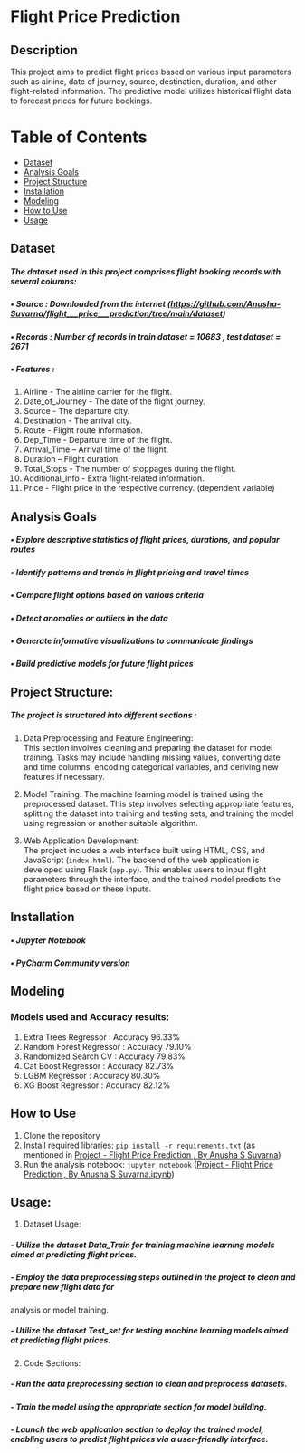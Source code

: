 # Flight Price Prediction 

## Description
This project aims to predict flight prices based on various input parameters such as airline, date of journey, source, destination, duration, and other flight-related information. The predictive model utilizes historical flight data to forecast prices for future bookings.


# Table of Contents

- [Dataset](#Dataset)
- [Analysis Goals](#Analysis-Goals)
- [Project Structure](#Project-Structure)
- [Installation](#Installation)
- [Modeling](#Modeling)
- [How to Use](#How-to-Use)
- [Usage](#Usage)


## Dataset
##### The dataset used in this project comprises flight booking records with several columns:
##### •	Source : Downloaded from the internet (https://github.com/Anusha-Suvarna/flight___price___prediction/tree/main/dataset)
##### •	Records : Number of records in train dataset = 10683 , test dataset = 2671
##### •	Features : 
1. Airline - The airline carrier for the flight.
2. Date_of_Journey - The date of the flight journey.
3. Source - The departure city.
4. Destination - The arrival city.
5. Route - Flight route information.
6. Dep_Time - Departure time of the flight.
7. Arrival_Time – Arrival time of the flight.
8. Duration – Flight duration.
9. Total_Stops - The number of stoppages during the flight.
10. Additional_Info - Extra flight-related information.
11. Price - Flight price in the respective currency. (dependent variable)

    
## Analysis Goals
##### •	Explore descriptive statistics of flight prices, durations, and popular routes
##### •	Identify patterns and trends in flight pricing and travel times
##### •	Compare flight options based on various criteria
##### •	Detect anomalies or outliers in the data
##### •	Generate informative visualizations to communicate findings
##### •	Build predictive models for future flight prices


## Project Structure:
##### The project is structured into different sections :
1. Data Preprocessing and Feature Engineering:  
  This section involves cleaning and preparing the dataset for model training. Tasks may include handling missing values, converting date and time columns, encoding categorical variables, and deriving new features if necessary.

2. Model Training: 
   The machine learning model is trained using the preprocessed dataset. This step involves selecting appropriate features, splitting the dataset into training and testing sets, and training the model using regression or another suitable algorithm.

3. Web Application Development:  
   The project includes a web interface built using HTML, CSS, and JavaScript (`index.html`). The backend of the web application is developed using Flask (`app.py`). This enables users to input flight parameters through the interface, and the trained model predicts the flight price based on these inputs.


## Installation
##### •	Jupyter Notebook 
##### •	PyCharm Community version 


## Modeling
### Models used and Accuracy results: 
1.  Extra Trees Regressor :   Accuracy 96.33%
2. 	Random Forest Regressor :   Accuracy 79.10%
3. 	Randomized Search CV :   Accuracy 79.83%
4. 	Cat Boost Regressor :   Accuracy 82.73%
5. 	LGBM Regressor :   Accuracy 80.30%
6. 	XG Boost Regressor :   Accuracy 82.12%


## How to Use
1.	Clone the repository
2.	Install required libraries: `pip install -r requirements.txt` (as mentioned in [Project - Flight Price Prediction ,   By Anusha S Suvarna](https://github.com/Anusha-Suvarna/flight___price___prediction/blob/main/Project%20-%20Flight%20Price%20Prediction%20%2C%20%20%20By%20Anusha%20S%20Suvarna.ipynb))
3.	Run the analysis notebook: `jupyter notebook`  ([Project - Flight Price Prediction ,   By Anusha S Suvarna.ipynb](https://github.com/Anusha-Suvarna/flight___price___prediction/blob/main/Project%20-%20Flight%20Price%20Prediction%20%2C%20%20%20By%20Anusha%20S%20Suvarna.ipynb))


 ## Usage:
 1. Dataset Usage:
#####      - Utilize the dataset Data_Train for training machine learning models aimed at predicting flight prices.
#####      - Employ the data preprocessing steps outlined in the project to clean and prepare new flight data for 
analysis or model training.
#####      - Utilize the dataset Test_set for testing machine learning models aimed at predicting flight prices.
2. Code Sections: 
#####        - Run the data preprocessing section to clean and preprocess datasets.
#####        - Train the model using the appropriate section for model building.
#####       - Launch the web application section to deploy the trained model, enabling users to predict flight prices via a user-friendly interface.


